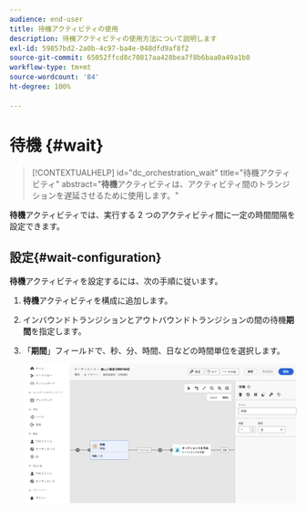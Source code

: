 ```yaml
---
audience: end-user
title: 待機アクティビティの使用
description: 待機アクティビティの使用方法について説明します
exl-id: 59857bd2-2a0b-4c97-ba4e-048dfd9af8f2
source-git-commit: 65052ffcd8c70817aa428bea7f8b6baa0a49a1b0
workflow-type: tm+mt
source-wordcount: '84'
ht-degree: 100%

---
```


# 待機 {#wait}

>[!CONTEXTUALHELP]
>id="dc_orchestration_wait"
>title="待機アクティビティ"
>abstract="**待機**&#x200B;アクティビティは、アクティビティ間のトランジションを遅延させるために使用します。"

**待機**&#x200B;アクティビティでは、実行する 2 つのアクティビティ間に一定の時間間隔を設定できます。

## 設定{#wait-configuration}

**待機**&#x200B;アクティビティを設定するには、次の手順に従います。

1. **待機**&#x200B;アクティビティを構成に追加します。

1. インバウンドトランジションとアウトバウンドトランジションの間の待機&#x200B;**期間**&#x200B;を指定します。

1. 「**期間**」フィールドで、秒、分、時間、日などの時間単位を選択します。

   ![](../assets/wait.png)
